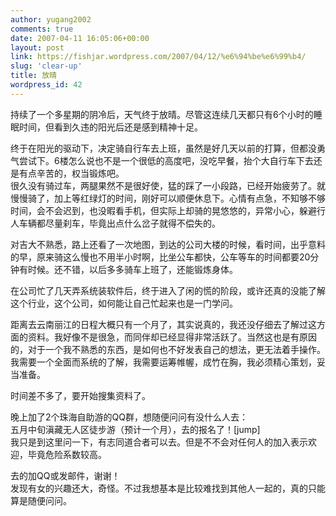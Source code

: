 ```yaml
---
author: yugang2002
comments: true
date: 2007-04-11 16:05:06+00:00
layout: post
link: https://fishjar.wordpress.com/2007/04/12/%e6%94%be%e6%99%b4/
slug: 'clear-up'
title: 放晴
wordpress_id: 42
---
```


持续了一个多星期的阴冷后，天气终于放晴。尽管这连续几天都只有6个小时的睡眠时间，但看到久违的阳光后还是感到精神十足。  
  
终于在阳光的驱动下，决定骑自行车去上班，虽然是好几天以前的打算，但都没勇气尝试下。6楼怎么说也不是一个很低的高度吧，没吃早餐，抬个大自行车下去还是有点辛苦的，权当锻炼吧。  
很久没有骑过车，两腿果然不是很好使，猛的踩了一小段路，已经开始疲劳了。就慢慢骑了，加上等红绿灯的时间，刚好可以顺便休息下。心情有点急，不知够不够时间，会不会迟到，也没暇看手机，但实际上却骑的晃悠悠的，异常小心，躲避行人车辆都尽量刹车，毕竟出点什么岔子就得不偿失的。
  
对吉大不熟悉，路上还看了一次地图，到达的公司大楼的时候，看时间，出乎意料的早，原来骑这么慢也不用半小时啊，比坐公车都快，公车等车的时间都要20分钟有时候。还不错，以后多多骑车上班了，还能锻炼身体。  
  
在公司忙了几天弄系统装软件后，终于进入了闲的慌的阶段，或许还真的没能了解这个行业，这个公司，如何能让自己忙起来也是一门学问。  
  
距离去云南丽江的日程大概只有一个月了，其实说真的，我还没仔细去了解过这方面的资料。我好像不是很急，而同伴却已经显得非常活跃了。当然这也是有原因的，对于一个我不熟悉的东西，是如何也不好发表自己的想法，更无法着手操作。我需要一个全面而系统的了解，我需要运筹帷幄，成竹在胸，我必须精心策划，妥当准备。
  
时间差不多了，要开始搜集资料了。  
  
晚上加了2个珠海自助游的QQ群，想随便问问有没什么人去：  
五月中旬滇藏无人区徒步游（预计一个月），去的报名了！[jump]  
我只是到这里问一下，有志同道合者可以去。但是不不会对任何人的加入表示欢迎，毕竟危险系数较高。
  
去的加QQ或发邮件，谢谢！  
发现有女的兴趣还大，奇怪。不过我想基本是比较难找到其他人一起的，真的只能算是随便问问。  

